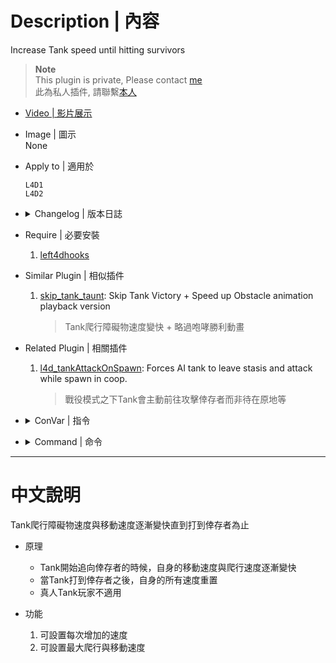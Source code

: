 # Description | 內容
Increase Tank speed until hitting survivors

> __Note__ <br/>
This plugin is private, Please contact [me](https://github.com/fbef0102/Game-Private_Plugin#私人插件列表-private-plugins-list)<br/>
此為私人插件, 請聯繫[本人](https://github.com/fbef0102/Game-Private_Plugin#私人插件列表-private-plugins-list)

* [Video | 影片展示](https://youtu.be/qQEAqHX2v4I)

* Image | 圖示
	<br/>None

* Apply to | 適用於
	```
	L4D1
	L4D2
	```

* <details><summary>Changelog | 版本日誌</summary>

	* v1.5
		* Original Request by Anzu
</details>

* Require | 必要安裝
	1. [left4dhooks](https://forums.alliedmods.net/showthread.php?t=321696)

* Similar Plugin | 相似插件
	1. [skip_tank_taunt](https://github.com/fbef0102/Game-Private_Plugin/tree/main/skip_tank_taunt): Skip Tank Victory + Speed up Obstacle animation playback version
		> Tank爬行障礙物速度變快 + 略過咆哮勝利動畫

* Related Plugin | 相關插件
	1. [l4d_tankAttackOnSpawn](https://github.com/fbef0102/L4D1_2-Plugins/tree/master/l4d_tankAttackOnSpawn): Forces AI tank to leave stasis and attack while spawn in coop.
		> 戰役模式之下Tank會主動前往攻擊倖存者而非待在原地等

* <details><summary>ConVar | 指令</summary>

	* cfg/sourcemod/l4d_tank_speed_boost.cfg
		```php
		// Increase the tank animation speed each time.
		l4d_tank_animation_boost_add "0.05"

		// Maximum tank animation speed.
		l4d_tank_animation_boost_max "2.50"

		// Increase the tank movement speed each time.
		l4d_tank_speed_boost_add "0.05"

		// Time interval to increase the tank movement & animation speed. (0=off)
		l4d_tank_speed_boost_interval "2.5"

		// Maximum tank movement speed.
		l4d_tank_speed_boost_max "2.50"
		```
</details>

* <details><summary>Command | 命令</summary>
	
	None
</details>

- - - -
# 中文說明
Tank爬行障礙物速度與移動速度逐漸變快直到打到倖存者為止 

* 原理
	* Tank開始追向倖存者的時候，自身的移動速度與爬行速度逐漸變快
	* 當Tank打到倖存者之後，自身的所有速度重置
	* 真人Tank玩家不適用

* 功能
	1. 可設置每次增加的速度
	2. 可設置最大爬行與移動速度
